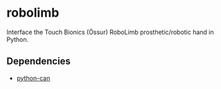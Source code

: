 # robolimb
Interface the Touch Bionics (Össur) RoboLimb prosthetic/robotic hand in Python.

## Dependencies
* [python-can](https://pypi.python.org/pypi/python-can/) 
